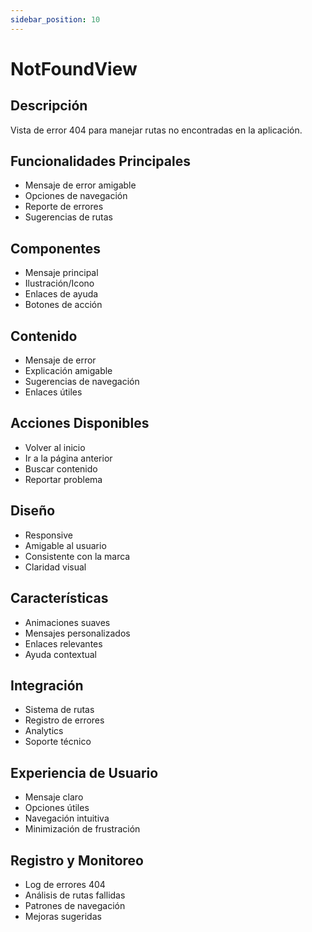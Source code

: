 ```yaml
---
sidebar_position: 10
---
```


# NotFoundView

## Descripción
Vista de error 404 para manejar rutas no encontradas en la aplicación.

## Funcionalidades Principales
- Mensaje de error amigable
- Opciones de navegación
- Reporte de errores
- Sugerencias de rutas

## Componentes
- Mensaje principal
- Ilustración/Icono
- Enlaces de ayuda
- Botones de acción

## Contenido
- Mensaje de error
- Explicación amigable
- Sugerencias de navegación
- Enlaces útiles

## Acciones Disponibles
- Volver al inicio
- Ir a la página anterior
- Buscar contenido
- Reportar problema

## Diseño
- Responsive
- Amigable al usuario
- Consistente con la marca
- Claridad visual

## Características
- Animaciones suaves
- Mensajes personalizados
- Enlaces relevantes
- Ayuda contextual

## Integración
- Sistema de rutas
- Registro de errores
- Analytics
- Soporte técnico

## Experiencia de Usuario
- Mensaje claro
- Opciones útiles
- Navegación intuitiva
- Minimización de frustración

## Registro y Monitoreo
- Log de errores 404
- Análisis de rutas fallidas
- Patrones de navegación
- Mejoras sugeridas